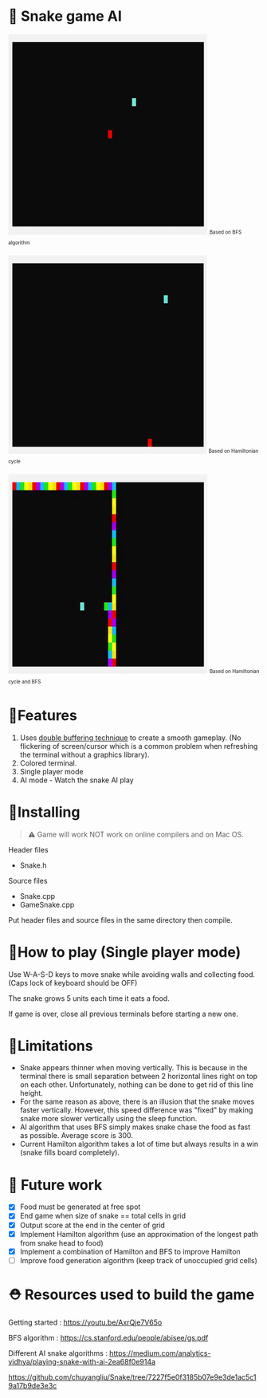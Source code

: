# 🐍 Snake game AI
![](Media/UpdatedSnakeGif.gif)
<sub><sup>Based on BFS algorithm</sup></sub>

![](Media/HamiltonGif.gif)
<sub><sup>Based on Hamiltonian cycle</sup></sub>

![](Media/LatestAI.gif)
<sub><sup>Based on Hamiltonian cycle and BFS</sup></sub>

# 🌟Features #
1. Uses [double buffering technique](https://en.wikipedia.org/wiki/Multiple_buffering) to create a smooth gameplay. (No flickering of screen/cursor which is a common problem when refreshing the terminal without a graphics library).
2. Colored terminal.
3. Single player mode 
4. AI mode - Watch the snake AI play

# 🚀Installing #
> ⚠️ Game will work NOT work on online compilers and on Mac OS.

Header files  
  - Snake.h

Source files
  - Snake.cpp
  - GameSnake.cpp

Put header files and source files in the same directory then compile.

# 📰How to play (Single player mode) #
Use W-A-S-D keys to move snake while avoiding walls and collecting food. (Caps lock of keyboard should be OFF)

The snake grows 5 units each time it eats a food.

If game is over, close all previous terminals before starting a new one.

# 🛑Limitations # 
- Snake appears thinner when moving vertically. This is because in the terminal there is small separation between 2 horizontal lines right on top on each other. Unfortunately, nothing can be done to get rid of this line height. 
- For the same reason as above, there is an illusion that the snake moves faster vertically. However, this speed difference was "fixed" by making snake more slower vertically using the sleep function. 
- AI algorithm that uses BFS simply makes snake chase the food as fast as possible. Average score is 300.
- Current Hamilton algorithm takes a lot of time but always results in a win (snake fills board completely).

# 🔮 Future work #
- [x] Food must be generated at free spot
- [x] End game when size of snake ==  total cells in grid
- [x] Output score at the end in the center of grid
- [x] Implement Hamilton algorithm (use an approximation of the longest path from snake head to food)
- [x] Implement a combination of Hamilton and BFS to improve Hamilton
- [ ] Improve food generation algorithm (keep track of unoccupied grid cells)

# ⛑️ Resources used to build the game #
Getting started : https://youtu.be/AxrQje7V65o 

BFS algorithm : https://cs.stanford.edu/people/abisee/gs.pdf

Different AI snake algorithms : https://medium.com/analytics-vidhya/playing-snake-with-ai-2ea68f0e914a

https://github.com/chuyangliu/Snake/tree/7227f5e0f3185b07e9e3de1ac5c19a17b9de3e3c
